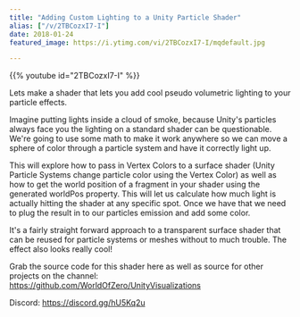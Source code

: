 ```yaml
---
title: "Adding Custom Lighting to a Unity Particle Shader"
alias: ["/v/2TBCozxI7-I"]
date: 2018-01-24
featured_image: https://i.ytimg.com/vi/2TBCozxI7-I/mqdefault.jpg

---
```


{{% youtube id="2TBCozxI7-I" %}}

Lets make a shader that lets you add cool pseudo volumetric lighting to your particle effects.

Imagine putting lights inside a cloud of smoke, because Unity's particles always face you the lighting on a standard shader can be questionable. We're going to use some math to make it work anywhere so we can move a sphere of color through a particle system and have it correctly light up.

This will explore how to pass in Vertex Colors to a surface shader (Unity Particle Systems change particle color using the Vertex Color) as well as how to get the world position of a fragment in your shader using the generated worldPos property. This will let us calculate how much light is actually hitting the shader at any specific spot. Once we have that we need to plug the result in to our particles emission and add some color.

It's a fairly straight forward approach to a transparent surface shader that can be reused for particle systems or meshes without to much trouble. The effect also looks really cool!

Grab the source code for this shader here as well as source for other projects on the channel: https://github.com/WorldOfZero/UnityVisualizations

Discord: https://discord.gg/hU5Kq2u